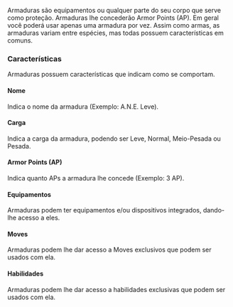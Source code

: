 Armaduras são equipamentos ou qualquer parte do seu corpo que serve como proteção. Armaduras lhe concederão Armor Points (AP). Em geral você poderá usar apenas uma armadura por vez. Assim como armas, as armaduras variam entre espécies, mas todas possuem características em comuns.

### Características
Armaduras possuem características que indicam como se comportam.

#### Nome
Indica o nome da armadura (Exemplo: A.N.E. Leve).

#### Carga
Indica a carga da armadura, podendo ser Leve, Normal, Meio-Pesada ou Pesada.

#### Armor Points (AP)
Indica quanto APs a armadura lhe concede (Exemplo: 3 AP).

<!-- #### Resiliência
Armaduras podem prover Resistências e Imunidades (Exemplo: Resistência Energia). -->

<!-- #### Propriedades
Indica as [Propriedades](#propriedades-1), se alguma, ligada a armadura. Geralmente utilizado para indicar que a armadura possui alguns equipamentos básicos embutidos como lanterna, comunicadores, etc. -->

#### Equipamentos
Armaduras podem ter equipamentos e/ou dispositivos integrados, dando-lhe acesso a eles.

#### Moves
Armaduras podem lhe dar acesso a Moves exclusivos que podem ser usados com ela.

#### Habilidades
Armaduras podem lhe dar acesso a habilidades exclusivas que podem ser usados com ela.

<!-- ## Propriedades -->
